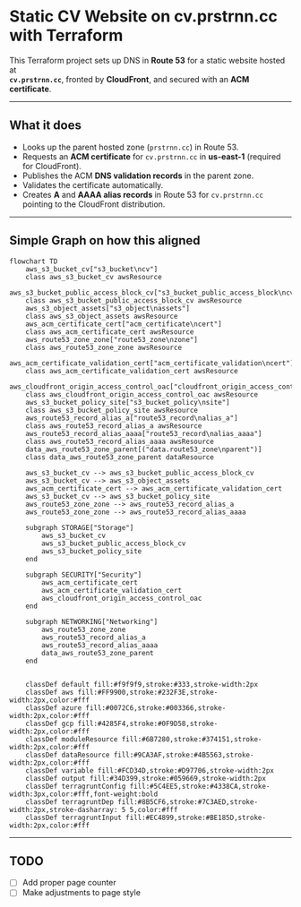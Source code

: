 # Static CV Website on cv.prstrnn.cc with Terraform

This Terraform project sets up DNS in **Route 53** for a static website hosted at  
**`cv.prstrnn.cc`**, fronted by **CloudFront**, and secured with an **ACM certificate**.

---

## What it does

- Looks up the parent hosted zone (`prstrnn.cc`) in Route 53.
- Requests an **ACM certificate** for `cv.prstrnn.cc` in **us-east-1** (required for CloudFront).
- Publishes the ACM **DNS validation records** in the parent zone.
- Validates the certificate automatically.
- Creates **A** and **AAAA alias records** in Route 53 for `cv.prstrnn.cc` pointing to the CloudFront distribution.

---

## Simple Graph on how this aligned

```mermaid
flowchart TD
    aws_s3_bucket_cv["s3_bucket\ncv"]
    class aws_s3_bucket_cv awsResource
    aws_s3_bucket_public_access_block_cv["s3_bucket_public_access_block\ncv"]
    class aws_s3_bucket_public_access_block_cv awsResource
    aws_s3_object_assets["s3_object\nassets"]
    class aws_s3_object_assets awsResource
    aws_acm_certificate_cert["acm_certificate\ncert"]
    class aws_acm_certificate_cert awsResource
    aws_route53_zone_zone["route53_zone\nzone"]
    class aws_route53_zone_zone awsResource
    aws_acm_certificate_validation_cert["acm_certificate_validation\ncert"]
    class aws_acm_certificate_validation_cert awsResource
    aws_cloudfront_origin_access_control_oac["cloudfront_origin_access_control\noac"]
    class aws_cloudfront_origin_access_control_oac awsResource
    aws_s3_bucket_policy_site["s3_bucket_policy\nsite"]
    class aws_s3_bucket_policy_site awsResource
    aws_route53_record_alias_a["route53_record\nalias_a"]
    class aws_route53_record_alias_a awsResource
    aws_route53_record_alias_aaaa["route53_record\nalias_aaaa"]
    class aws_route53_record_alias_aaaa awsResource
    data_aws_route53_zone_parent[("data.route53_zone\nparent")]
    class data_aws_route53_zone_parent dataResource

    aws_s3_bucket_cv --> aws_s3_bucket_public_access_block_cv
    aws_s3_bucket_cv --> aws_s3_object_assets
    aws_acm_certificate_cert --> aws_acm_certificate_validation_cert
    aws_s3_bucket_cv --> aws_s3_bucket_policy_site
    aws_route53_zone_zone --> aws_route53_record_alias_a
    aws_route53_zone_zone --> aws_route53_record_alias_aaaa

    subgraph STORAGE["Storage"]
        aws_s3_bucket_cv
        aws_s3_bucket_public_access_block_cv
        aws_s3_bucket_policy_site
    end

    subgraph SECURITY["Security"]
        aws_acm_certificate_cert
        aws_acm_certificate_validation_cert
        aws_cloudfront_origin_access_control_oac
    end

    subgraph NETWORKING["Networking"]
        aws_route53_zone_zone
        aws_route53_record_alias_a
        aws_route53_record_alias_aaaa
        data_aws_route53_zone_parent
    end


    classDef default fill:#f9f9f9,stroke:#333,stroke-width:2px
    classDef aws fill:#FF9900,stroke:#232F3E,stroke-width:2px,color:#fff
    classDef azure fill:#0072C6,stroke:#003366,stroke-width:2px,color:#fff
    classDef gcp fill:#4285F4,stroke:#0F9D58,stroke-width:2px,color:#fff
    classDef moduleResource fill:#6B7280,stroke:#374151,stroke-width:2px,color:#fff
    classDef dataResource fill:#9CA3AF,stroke:#4B5563,stroke-width:2px,color:#fff
    classDef variable fill:#FCD34D,stroke:#D97706,stroke-width:2px
    classDef output fill:#34D399,stroke:#059669,stroke-width:2px
    classDef terragruntConfig fill:#5C4EE5,stroke:#4338CA,stroke-width:3px,color:#fff,font-weight:bold
    classDef terragruntDep fill:#8B5CF6,stroke:#7C3AED,stroke-width:2px,stroke-dasharray: 5 5,color:#fff
    classDef terragruntInput fill:#EC4899,stroke:#BE185D,stroke-width:2px,color:#fff

```
---

## TODO
- [ ] Add proper page counter
- [ ] Make adjustments to page style
